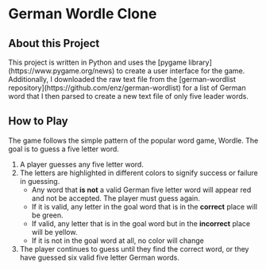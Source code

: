 # German Wordle Clone
<h2> About this Project </h2>
This project is written in Python and uses the [pygame library](https://www.pygame.org/news) to create a user interface for the game. Additionally, I downloaded the raw text file from the [german-wordlist repository](https://github.com/enz/german-wordlist) for a list of German word that I then parsed to create a new text file of only five leader words. 
<h2>How to Play</h2>
The game follows the simple pattern of the popular word game, Wordle. The goal is to guess a five letter word.
<ol>
<li>A player guesses any five letter word.</li>
<li>The letters are highlighted in different colors to signify success or failure in guessing.
<ul>
<li>Any word that <strong>is not</strong> a valid German five letter word will appear red and not be accepted. The player must guess again.</li>
<li>If it is valid, any letter in the goal word that is in the <strong>correct</strong> place will be green.</li>
<li> If valid, any letter that is in the goal word but in the <strong>incorrect</strong> place will be yellow.</li>
<li>If it is not in the goal word at all, no color will change</li>
</ul>
</li>
<li>The player continues to guess until they find the correct word, or they have guessed six valid five letter German words. 
</ol>